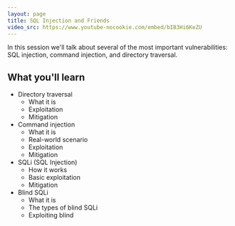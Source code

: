 ```yaml
---
layout: page
title: SQL Injection and Friends
video_src: https://www.youtube-nocookie.com/embed/bIB3Hi6KeZU
---
```


In this session we'll talk about several of the most important vulnerabilities: SQL injection, command injection, and directory traversal.

What you'll learn
-----------------

- Directory traversal
	- What it is
	- Exploitation
	- Mitigation
- Command injection
	- What it is
	- Real-world scenario
	- Exploitation
	- Mitigation
- SQLi (SQL Injection)
	- How it works
	- Basic exploitation
	- Mitigation
- Blind SQLi
	- What it is
	- The types of blind SQLi
	- Exploiting blind
